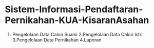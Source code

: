 # Sistem-Informasi-Pendaftaran-Pernikahan-KUA-KisaranAsahan
1. Pengelolaan Data Calon Suami 2.Pengelolaan Data Calon Istri 3.Pengelolaan Data Pernikahan 4.Laporan
